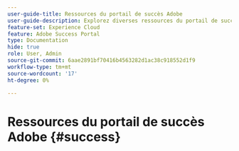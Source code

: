 ```yaml
---
user-guide-title: Ressources du portail de succès Adobe
user-guide-description: Explorez diverses ressources du portail de succès Adobe pour plus d’informations.
feature-set: Experience Cloud
feature: Adobe Success Portal
type: Documentation
hide: true
role: User, Admin
source-git-commit: 6aae2891bf70416b4563282d1ac38c918552d1f9
workflow-type: tm+mt
source-wordcount: '17'
ht-degree: 0%

---
```



# Ressources du portail de succès Adobe {#success}


